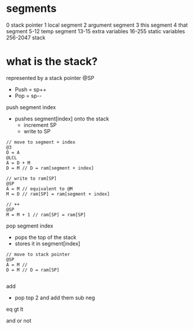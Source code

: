 # segments
0           stack pointer
1           local segment
2           argument segment
3           this segment
4           that segment
5-12        temp segment
13-15       extra variables
16-255      static variables
256-2047    stack

# what is the stack?
represented by a stack pointer @SP
- Push = sp++
- Pop = sp--

push segment index
- pushes segment[index] onto the stack
    - increment SP
    - write to SP
```
// move to segment + index
@3
D = A
@LCL
A = D + M
D = M // D = ram[segment + index]

// write to ram[SP]
@SP
A = M // equivalent to @M
M = D // ram[SP] = ram[segment + index]
 
// ++
@SP  
M = M + 1 // ram[SP] = ram[SP]
```

pop segment index
- pops the top of the stack
- stores it in segment[index]

```
// move to stack pointer
@SP
A = M // 
D = M // D = ram[SP]


```

add
- pop top 2 and add them
sub
neg

eq
gt
lt

and
or
not
